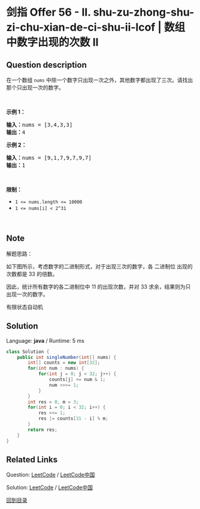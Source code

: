 ﻿# 剑指 Offer 56 - II. shu-zu-zhong-shu-zi-chu-xian-de-ci-shu-ii-lcof | 数组中数字出现的次数 II

## Question description

<!--If you want to use the English description, use <p>English description is not available for the problem. Please switch to Chinese.</p>
 instead-->
<p>在一个数组 <code>nums</code> 中除一个数字只出现一次之外，其他数字都出现了三次。请找出那个只出现一次的数字。</p>

<p>&nbsp;</p>

<p><strong>示例 1：</strong></p>

<pre><strong>输入：</strong>nums = [3,4,3,3]
<strong>输出：</strong>4
</pre>

<p><strong>示例 2：</strong></p>

<pre><strong>输入：</strong>nums = [9,1,7,9,7,9,7]
<strong>输出：</strong>1</pre>

<p>&nbsp;</p>

<p><strong>限制：</strong></p>

<ul>
	<li><code>1 &lt;= nums.length &lt;= 10000</code></li>
	<li><code>1 &lt;= nums[i] &lt; 2^31</code></li>
</ul>

<p>&nbsp;</p>


## Note

解题思路：

如下图所示，考虑数字的二进制形式，对于出现三次的数字，各 二进制位 出现的次数都是 33 的倍数。

因此，统计所有数字的各二进制位中 11 的出现次数，并对 33 求余，结果则为只出现一次的数字。



有限状态自动机






## Solution

Language: **java**  /  Runtime: 5 ms

```java
class Solution {
    public int singleNumber(int[] nums) {
        int[] counts = new int[32];
        for(int num : nums) {
            for(int j = 0; j < 32; j++) {
                counts[j] += num & 1;
                num >>>= 1;
            }
        }
        int res = 0, m = 3;
        for(int i = 0; i < 32; i++) {
            res <<= 1;
            res |= counts[31 - i] % m;
        }
        return res;
    }
}


```



## Related Links

Question: [LeetCode](https://leetcode.com/problems/shu-zu-zhong-shu-zi-chu-xian-de-ci-shu-ii-lcof/description/)  /  [LeetCode中国](https://leetcode-cn.com/problems/shu-zu-zhong-shu-zi-chu-xian-de-ci-shu-ii-lcof/description/)

Solution: [LeetCode](https://leetcode.com/articles/shu-zu-zhong-shu-zi-chu-xian-de-ci-shu-ii-lcof/)  /  [LeetCode中国](https://leetcode-cn.com/articles/shu-zu-zhong-shu-zi-chu-xian-de-ci-shu-ii-lcof/)

[回到目录](../README.md)